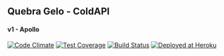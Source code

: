 ## Quebra Gelo - ColdAPI
#### v1 - Apollo

[![Code Climate](https://codeclimate.com/github/Unisep/quebra-gelo-api/badges/gpa.svg)](https://codeclimate.com/github/Unisep/quebra-gelo-api)
[![Test Coverage](https://codeclimate.com/github/Unisep/quebra-gelo-api/badges/coverage.svg)](https://codeclimate.com/github/Unisep/quebra-gelo-api/coverage)
[![Build Status](https://travis-ci.org/Unisep/quebra-gelo-api.svg?branch=feature%2Fclass-mapping-2)](https://travis-ci.org/Unisep/quebra-gelo-api)
[![Deployed at Heroku](https://img.shields.io/badge/deployed-heroku-blue.svg)](http://quebra-gelo.herokuapp.com/)
